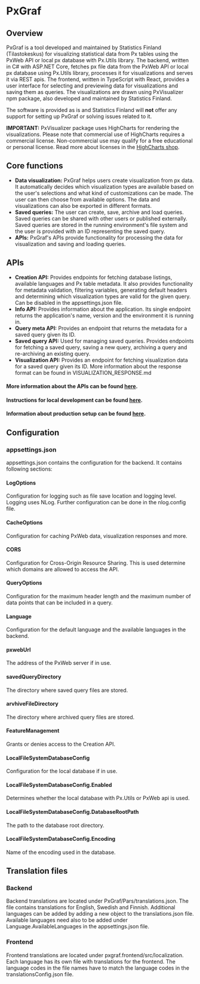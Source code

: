 # PxGraf

## Overview
PxGraf is a tool developed and maintained by Statistics Finland (Tilastokeskus) for visualizing statistical data from Px tables using the PxWeb API or local px database with Px.Utils library. The backend, written in C# with ASP.NET Core, fetches px file data from the PxWeb API or local px database using Px.Utils library, processes it for visualizations and serves it via REST apis. The frontend, written in TypeScript with React, provides a user interface for selecting and previewing data for visualizations and saving them as queries. The visualizations are drawn using PxVisualizer npm package, also developed and maintained by Statistics Finland.

The software is provided as is and Statistics Finland will **not** offer any support for setting up PxGraf or solving issues related to it.

**IMPORTANT:** PxVisualizer package uses HighCharts for rendering the visualizations. Please note that commercial use of HighCharts requires a commercial license. Non-commercial use may qualify for a free educational or personal license. Read more about licenses 
in the [HighCharts shop](https://shop.highsoft.com/?utm_source=npmjs&utm_medium=referral&utm_campaign=highchartspage&utm_content=licenseinfo).

## Core functions
- **Data visualization:** PxGraf helps users create visualization from px data. It automatically decides which visualization types are available based on the user's selections and what kind of customizations can be made. The user can then choose from available options. The data and visualizations can also be exported in different formats.
- **Saved queries:** The user can create, save, archive and load queries. Saved queries can be shared with other users or published externally. Saved queries are stored in the running environment's file system and the user is provided with an ID representing the saved query.
- **APIs:** PxGraf's APIs provide functionality for processing the data for visualization and saving and loading queries.

## APIs
- **Creation API:** Provides endpoints for fetching database listings, available languages and Px table metadata. It also provides functionality for metadata validation, filtering variables, generating default headers and determining which visualization types are valid for the given query. Can be disabled in the appsettings.json file.
- **Info API:** Provides information about the application. Its single endpoint returns the application's name, version and the environment it is running in.
- **Query meta API:** Provides an endpoint that returns the metadata for a saved query given its ID.
- **Saved query API:** Used for managing saved queries. Provides endpoints for fetching a saved query, saving a new query, archiving a query and re-archiving an existing query.
- **Visualization API:** Provides an endpoint for fetching visualization data for a saved query given its ID. More information about the response format can be found in VISUALIZATION_RESPONSE.md

#### More information about the APIs can be found [here](API_DOCUMENTATION.md).

#### Instructions for local development can be found [here](LOCAL_SETUP.md).

#### Information about production setup can be found [here](PRODUCTION_SETUP.md).

## Configuration

### appsettings.json
appsettings.json contains the configuration for the backend. It contains following sections:
#### LogOptions
Configuration for logging such as file save location and logging level. Logging uses NLog. Further configuration can be done in the nlog.config file.
#### CacheOptions
Configuration for caching PxWeb data, visualization responses and more.
#### CORS
Configuration for Cross-Origin Resource Sharing. This is used determine which domains are allowed to access the API.
#### QueryOptions
Configuration for the maximum header length and the maximum number of data points that can be included in a query.
#### Language
Configuration for the default language and the available languages in the backend.
#### pxwebUrl
The address of the PxWeb server if in use.
#### savedQueryDirectory
The directory where saved query files are stored.
#### arvhiveFileDirectory
The directory where archived query files are stored.
#### FeatureManagement
Grants or denies access to the Creation API.
#### LocalFileSystemDatabaseConfig
Configuration for the local database if in use.
#### LocalFileSystemDatabaseConfig.Enabled
Determines whether the local database with Px.Utils or PxWeb api is used.
#### LocalFileSystemDatabaseConfig.DatabaseRootPath
The path to the database root directory.
#### LocalFileSystemDatabaseConfig.Encoding
Name of the encoding used in the database.

## Translation files

### Backend
Backend translations are located under PxGraf/Pars/translations.json. The file contains translations for English, Swedish and Finnish. Additional languages can be added by adding a new object to the translations.json file. Available languages need also to be added under Language.AvailableLanguages in the appsettings.json file.

### Frontend
Frontend translations are located under pxgraf.frontend/src/localization. Each language has its own file with translations for the frontend. The language codes in the file names have to match the language codes in the translationsConfig.json file.